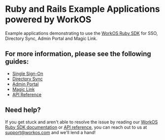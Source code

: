 # Ruby and Rails Example Applications powered by WorkOS

Example applications demonstrating to use the [WorkOS Ruby SDK](https://github.com/workos-inc/workos-ruby) for SSO, Directory Sync, Admin Portal and Magic Link.

## For more information, please see the following guides:

* [Single Sign-On](https://workos.com/docs/sso/guide)
* [Directory Sync](https://workos.com/docs/directory-sync/guide)
* [Admin Portal](https://workos.com/docs/admin-portal/guide)
* [Magic Link](https://workos.com/docs/magic-link/guide)
* [API Reference](https://workos.com/docs/reference)

## Need help?

If you get stuck and aren't able to resolve the issue by reading our [WorkOS Ruby SDK documentation](https://docs.workos.com/sdk/ruby) or [API reference](https://workos.com/docs/reference), you can reach out to us at support@workos.com and we'll lend a hand!
